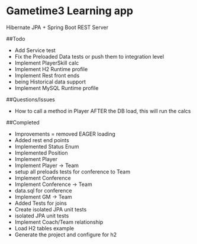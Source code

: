 # Gametime3 Learning app
Hibernate JPA + Spring Boot REST Server

##Todo
* Add Service test
* Fix the Preloaded Data tests or push them to integration level
* Implement PlayerSkill calc
* Implement H2 Runtime profile
* Implement Rest front ends
* being Historical data support
* Implement MySQL Runtime profile


##Questions/Issues
*  How to call a method in Player AFTER the DB load, this will run the calcs

##Completed
* Improvements = removed EAGER loading
* Added rest end points
* Implemented Status Enum
* Implemented Position
* Implement Player
* Implement Player -> Team
* setup all preloads tests for conference to Team
* Implement Conference
* Implement Conference -> Team
* data.sql for conference
* Implement GM -> Team
* Added Tests for joins
* Create isolated JPA unit tests
* isolated JPA unit tests
* Implement Coach/Team relationship
* Load H2 tables example
* Generate the project and configure for h2
